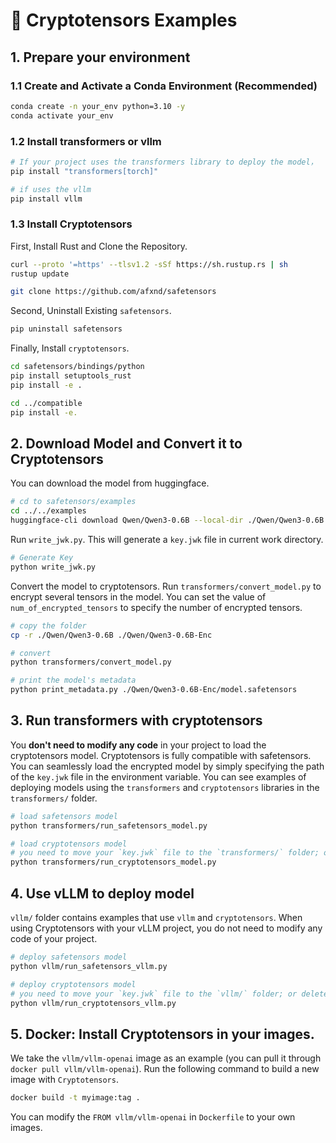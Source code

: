 # 📘 Cryptotensors Examples


## 1. Prepare your environment
### 1.1 Create and Activate a Conda Environment (Recommended)
```bash
conda create -n your_env python=3.10 -y
conda activate your_env
```
### 1.2 Install transformers or vllm
```bash
# If your project uses the transformers library to deploy the model，
pip install "transformers[torch]"

# if uses the vllm
pip install vllm
```
### 1.3 Install Cryptotensors
First, Install Rust and Clone the Repository.
```bash
curl --proto '=https' --tlsv1.2 -sSf https://sh.rustup.rs | sh
rustup update

git clone https://github.com/afxnd/safetensors
```
Second, Uninstall Existing `safetensors`.
```bash
pip uninstall safetensors
```
Finally, Install `cryptotensors`.
```bash
cd safetensors/bindings/python
pip install setuptools_rust
pip install -e .

cd ../compatible
pip install -e.
```

## 2. Download Model and Convert it to Cryptotensors
You can download the model from huggingface.
```bash
# cd to safetensors/examples
cd ../../examples
huggingface-cli download Qwen/Qwen3-0.6B --local-dir ./Qwen/Qwen3-0.6B
```
Run `write_jwk.py`. This will generate a `key.jwk` file in current work directory.
```bash
# Generate Key
python write_jwk.py
```
Convert the model to cryptotensors. Run `transformers/convert_model.py` to encrypt several tensors in the model. You can set the value of `num_of_encrypted_tensors` to specify the number of encrypted tensors.
```bash
# copy the folder 
cp -r ./Qwen/Qwen3-0.6B ./Qwen/Qwen3-0.6B-Enc

# convert
python transformers/convert_model.py

# print the model's metadata
python print_metadata.py ./Qwen/Qwen3-0.6B-Enc/model.safetensors
```

## 3. Run transformers with cryptotensors
You **don't need to modify any code** in your project to load the cryptotensors model. Cryptotensors is fully compatible with safetensors. You can seamlessly load the encrypted model by simply specifying the path of the `key.jwk` file in the environment variable. You can see examples of deploying models using the `transformers` and `cryptotensors` libraries in the `transformers/` folder.
```bash
# load safetensors model
python transformers/run_safetensors_model.py

# load cryptotensors model
# you need to move your `key.jwk` file to the `transformers/` folder; or delete lines 6 and 7, and set `CRYPTOTENSOR_KEY_JKU=your_key_path` in the CLI.
python transformers/run_cryptotensors_model.py
```

## 4. Use vLLM to deploy model
`vllm/` folder contains examples that use `vllm` and `cryptotensors`. When using Cryptotensors with your vLLM project, you do not need to modify any code of your project.
```bash
# deploy safetensors model
python vllm/run_safetensors_vllm.py

# deploy cryptotensors model
# you need to move your `key.jwk` file to the `vllm/` folder; or delete lines 5 and 6, and set `CRYPTOTENSOR_KEY_JKU=your_key_path` in the CLI.
python vllm/run_cryptotensors_vllm.py
```

## 5. Docker: Install Cryptotensors in your images.
We take the `vllm/vllm-openai` image as an example (you can pull it through `docker pull vllm/vllm-openai`). Run the following command to build a new image with `Cryptotensors`.
```bash
docker build -t myimage:tag .
```
You can modify the `FROM vllm/vllm-openai` in `Dockerfile` to your own images.